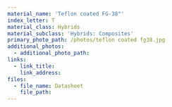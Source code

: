 ```yaml
---
material_name: 'Teflon coated FG-38"'
index_letter: T
material_class: Hybrids
material_subclass: 'Hybrids: Composites'
primary_photo_path: /photos/teflon coated fg38.jpg
additional_photos:
  - additional_photo_path:
links:
  - link_title:
    link_address:
files:
  - file_name: Datasheet
    file_path:
---
```



